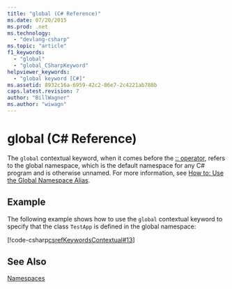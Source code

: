 ```yaml
---
title: "global (C# Reference)"
ms.date: 07/20/2015
ms.prod: .net
ms.technology: 
  - "devlang-csharp"
ms.topic: "article"
f1_keywords: 
  - "global"
  - "global_CSharpKeyword"
helpviewer_keywords: 
  - "global keyword [C#]"
ms.assetid: 8932c16a-6959-42c2-86e7-2c4221ab788b
caps.latest.revision: 7
author: "BillWagner"
ms.author: "wiwagn"
---
```

# global (C# Reference)
The `global` contextual keyword, when it comes before the [:: operator](../../../csharp/language-reference/operators/namespace-alias-qualifer.md), refers to the global namespace, which is the default namespace for any C# program and is otherwise unnamed. For more information, see [How to: Use the Global Namespace Alias](../../../csharp/programming-guide/namespaces/how-to-use-the-global-namespace-alias.md).  
  
## Example  
 The following example shows how to use the `global` contextual keyword to specify that the class `TestApp` is defined in the global namespace:  
  
 [!code-csharp[csrefKeywordsContextual#13](../../../csharp/language-reference/keywords/codesnippet/CSharp/global_1.cs)]  
  
## See Also  
 [Namespaces](../../../csharp/programming-guide/namespaces/index.md)
